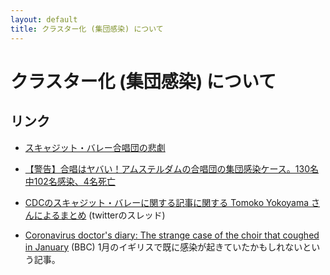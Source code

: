 ```yaml
---
layout: default
title: クラスター化 (集団感染) について
---
```


# クラスター化 (集団感染) について

## リンク

- [スキャジット・バレー合唱団の悲劇](https://note.com/xylnao/n/n94b63ff82753)

- [【警告】合唱はヤバい！アムステルダムの合唱団の集団感染ケース。130名中102名感染、4名死亡](https://mcsya.org/attention-choir-case-amsterdam/)

- [CDCのスキャジット・バレーに関する記事に関する Tomoko Yokoyama さんによるまとめ](https://twitter.com/tomokoyokoyama/status/1260954136406712321) (twitterのスレッド)

- [Coronavirus doctor's diary: The strange case of the choir that coughed in January](https://www.bbc.com/news/health-52589449) (BBC) 
1月のイギリスで既に感染が起きていたかもしれないという記事。

